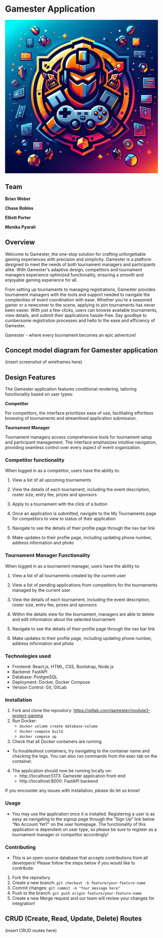 # **Gamester Application**

![alt text](image.png)

## **Team**


**Brian Weber**

**Chase Robles**

**Elliott Porter**

**Monika Pyarali**


## **Overview**


Welcome to Gamester, the one-stop solution for crafting unforgettable gaming experiences with precision and simplicity. Gamester is a platform designed to meet the needs of both tournament managers and participants alike. With Gamester's adaptive design, competitors and tournament managers experience optimized functionality, ensuring a smooth and enjoyable gaming experience for all.


From setting up tournaments to managing registrations, Gamester provides tournament managers with the tools and support needed to navigate the complexities of event coordination with ease. Whether you're a seasoned gamer or a newcomer to the scene, applying to join tournaments has never been easier. With just a few clicks, users can browse available tournaments, view details, and submit their applications hassle-free. Say goodbye to cumbersome registration processes and hello to the ease and efficiency of Gamester.


Gamester - where every tournament becomes an epic adventure!

## **Concept model diagram for Gamester application**


(insert screenshot of wireframes here)



## **Design Features**
The Gamester application features conditional rendering, tailoring functionality based on user types: 


**Competitor**


For competitors, the interface prioritizes ease of use, facilitating effortless browsing of tournaments and streamlined application submission.


**Tournament Manager**


Tournament managers access comprehensive tools for tournament setup and participant management. The interface emphasizes intuitive navigation, providing seamless control over every aspect of event organization. 


### **Competitor functionality**


When logged in as a competitor, users have the ability to:


1. View a list of all upcoming tournaments 





2. View the details of each tournament, including the event description, roster size, entry fee, prizes and sponsors 





3. Apply to a tournament with the click of a button





4. Once an application is submitted, navigate to the My Tournaments page for competitors to view to status of their application 





5. Navigate to see the details of their profile page through the nav bar link 





6. Make updates to their profile page, including updating phone number, address information and photo 





### **Tournament Manager Functionality**


When logged in as a tournament manager, users have the ability to:


1. View a list of all tournaments created by the current user 





2. View a list of pending applications from competitors for the tournaments managed by the current user 





3. View the details of each tournament, including the event description, roster size, entry fee, prizes and sponsors 





4. Within the details view for the tournament, managers are able to delete and edit information about the selected tournament 







5. Navigate to see the details of their profile page through the nav bar link 




6. Make updates to their profile page, including updating phone number, address information and photo 





### **Technologies used**


- Frontend: React.js, HTML, CSS, Bootstrap, Node.js
- Backend: FastAPI
- Database: PostgreSQL
- Deployment: Docker, Docker Compose
- Version Control: Git, GitLab


### **Installation**


1) Fork and clone the repository: https://gitlab.com/gamester/module3-project-gamma
2) Run Docker:
   - `docker volume create database-volume`
   - `docker-compose build `
   - `docker compose up`
3) Check that all Docker containers are running
 - To troubleshoot containers, try navigating to the container name and checking the logs. You can also run commands from the exec tab on the container.
4) The application should now be running locally on:
   - http://localhost:5173:  Gamester application front-end
   - http://localhost:8000: FastAPI backend


If you encounter any issues with installation, please do let us know!


### **Usage**
- You may use the application once it is installed. Registering a user is as easy as navigating to the signup page through the “Sign Up” link below “No Account Yet?” on the user homepage. The functionality of this application is dependent on user type, so please be sure to register as a tournament manager or competitor accordingly! 


### **Contributing**
- This is an open-source database that accepts contributions from all developers! Please follow the steps below if you would like to contribute:
1) Fork the repository
2) Create a new branch: `git checkout -b feature/your-feature-name`
3) Commit changes: `git commit -m "Your message here"`
4) Push to the branch: `git push origin feature/your-feature-name`
5) Create a new Merge request and our team will review your changes for integration! 




## **CRUD (Create, Read, Update, Delete) Routes**

(insert CRUD routes here)